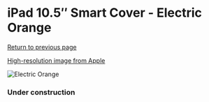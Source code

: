 # iPad 10.5″ Smart Cover - Electric Orange

[Return to previous page](/ipad_pro105)

[High-resolution image from Apple](https://store.storeimages.cdn-apple.com/8756/as-images.apple.com/is/MJM83?wid=4500&hei=4500&fmt=png)

<div style="width: 384px"><img src="/everypreview/MJM83.png" alt="Electric Orange"></div>

### Under construction
